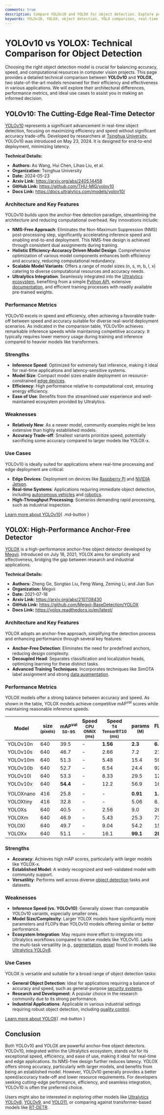 ```yaml
---
comments: true
description: Compare YOLOv10 and YOLOX for object detection. Explore performance metrics, architecture, strengths, and ideal use cases for these top AI models.
keywords: YOLOv10, YOLOX, object detection, YOLO comparison, real-time AI models, Ultralytics, computer vision, model performance, anchor-free detection, AI benchmark
---
```


# YOLOv10 vs YOLOX: Technical Comparison for Object Detection

Choosing the right object detection model is crucial for balancing accuracy, speed, and computational resources in computer vision projects. This page provides a detailed technical comparison between **YOLOv10** and **YOLOX**, two state-of-the-art models renowned for their efficiency and effectiveness in various applications. We will explore their architectural differences, performance metrics, and ideal use cases to assist you in making an informed decision.

<script async src="https://cdn.jsdelivr.net/npm/chart.js"></script>
<script defer src="../../javascript/benchmark.js"></script>

<canvas id="modelComparisonChart" width="1024" height="400" active-models='["YOLOv10", "YOLOX"]'></canvas>

## YOLOv10: The Cutting-Edge Real-Time Detector

[YOLOv10](https://docs.ultralytics.com/models/yolov10/) represents a significant advancement in real-time object detection, focusing on maximizing efficiency and speed without significant accuracy trade-offs. Developed by researchers at [Tsinghua University](https://www.tsinghua.edu.cn/en/), YOLOv10 was introduced on May 23, 2024. It is designed for end-to-end deployment, minimizing latency.

**Technical Details:**

- **Authors:** Ao Wang, Hui Chen, Lihao Liu, et al.
- **Organization:** Tsinghua University
- **Date:** 2024-05-23
- **Arxiv Link:** <https://arxiv.org/abs/2405.14458>
- **GitHub Link:** <https://github.com/THU-MIG/yolov10>
- **Docs Link:** <https://docs.ultralytics.com/models/yolov10/>

### Architecture and Key Features

YOLOv10 builds upon the anchor-free detection paradigm, streamlining the architecture and reducing computational overhead. Key innovations include:

- **NMS-Free Approach**: Eliminates the Non-Maximum Suppression (NMS) post-processing step, significantly accelerating inference speed and enabling end-to-end deployment. This NMS-free design is achieved through consistent dual assignments during training.
- **Holistic Efficiency-Accuracy Driven Model Design**: Comprehensive optimization of various model components enhances both efficiency and accuracy, reducing computational redundancy.
- **Scalable Model Variants**: Offers a range of model sizes (n, s, m, b, l, x) catering to diverse computational resources and accuracy needs.
- **Ultralytics Integration**: Seamlessly integrated into the [Ultralytics ecosystem](https://docs.ultralytics.com/), benefiting from a simple [Python API](https://docs.ultralytics.com/usage/python/), extensive [documentation](https://docs.ultralytics.com/models/yolov10/), and efficient training processes with readily available pre-trained weights.

### Performance Metrics

YOLOv10 excels in speed and efficiency, often achieving a favorable trade-off between speed and accuracy suitable for diverse real-world deployment scenarios. As indicated in the comparison table, YOLOv10n achieves remarkable inference speeds while maintaining competitive accuracy. It typically requires lower memory usage during training and inference compared to heavier models like transformers.

### Strengths

- **Inference Speed**: Optimized for extremely fast inference, making it ideal for real-time applications and latency-sensitive systems.
- **Model Size**: Compact model sizes enable deployment on resource-constrained [edge devices](https://www.ultralytics.com/glossary/edge-ai).
- **Efficiency**: High performance relative to computational cost, ensuring energy efficiency.
- **Ease of Use**: Benefits from the streamlined user experience and well-maintained ecosystem provided by Ultralytics.

### Weaknesses

- **Relatively New**: As a newer model, community examples might be less extensive than highly established models.
- **Accuracy Trade-off**: Smallest variants prioritize speed, potentially sacrificing some accuracy compared to larger models like YOLOX-x.

### Use Cases

YOLOv10 is ideally suited for applications where real-time processing and edge deployment are critical:

- **Edge Devices**: Deployment on devices like [Raspberry Pi](https://docs.ultralytics.com/guides/raspberry-pi/) and [NVIDIA Jetson](https://docs.ultralytics.com/guides/nvidia-jetson/).
- **Real-time Systems**: Applications requiring immediate object detection, including [autonomous vehicles](https://www.ultralytics.com/solutions/ai-in-automotive) and [robotics](https://www.ultralytics.com/glossary/robotics).
- **High-Throughput Processing**: Scenarios demanding rapid processing, such as industrial inspection.

[Learn more about YOLOv10](https://docs.ultralytics.com/models/yolov10/){ .md-button }

## YOLOX: High-Performance Anchor-Free Detector

[YOLOX](https://yolox.readthedocs.io/en/latest/) is a high-performance anchor-free object detector developed by [Megvii](https://www.megvii.com/). Introduced on July 18, 2021, YOLOX aims for simplicity and effectiveness, bridging the gap between research and industrial applications.

**Technical Details:**

- **Authors:** Zheng Ge, Songtao Liu, Feng Wang, Zeming Li, and Jian Sun
- **Organization:** Megvii
- **Date:** 2021-07-18
- **Arxiv Link:** <https://arxiv.org/abs/2107.08430>
- **GitHub Link:** <https://github.com/Megvii-BaseDetection/YOLOX>
- **Docs Link:** <https://yolox.readthedocs.io/en/latest/>

### Architecture and Key Features

YOLOX adopts an anchor-free approach, simplifying the detection process and enhancing performance through several key features:

- **Anchor-Free Detection**: Eliminates the need for predefined anchors, reducing design complexity.
- **Decoupled Head**: Separates classification and localization heads, optimizing learning for these distinct tasks.
- **Advanced Training Techniques**: Incorporates techniques like SimOTA label assignment and strong [data augmentation](https://www.ultralytics.com/glossary/data-augmentation).

### Performance Metrics

YOLOX models offer a strong balance between accuracy and speed. As shown in the table, YOLOX models achieve competitive mAP<sup>val</sup> scores while maintaining reasonable inference speeds.

| Model     | size<br><sup>(pixels) | mAP<sup>val<br>50-95 | Speed<br><sup>CPU ONNX<br>(ms) | Speed<br><sup>T4 TensorRT10<br>(ms) | params<br><sup>(M) | FLOPs<br><sup>(B) |
| --------- | --------------------- | -------------------- | ------------------------------ | ----------------------------------- | ------------------ | ----------------- |
| YOLOv10n  | 640                   | 39.5                 | -                              | **1.56**                            | **2.3**            | **6.7**           |
| YOLOv10s  | 640                   | 46.7                 | -                              | 2.66                                | 7.2                | 21.6              |
| YOLOv10m  | 640                   | 51.3                 | -                              | 5.48                                | 15.4               | 59.1              |
| YOLOv10b  | 640                   | 52.7                 | -                              | 6.54                                | 24.4               | 92.0              |
| YOLOv10l  | 640                   | 53.3                 | -                              | 8.33                                | 29.5               | 120.3             |
| YOLOv10x  | 640                   | **54.4**             | -                              | 12.2                                | 56.9               | 160.4             |
|           |                       |                      |                                |                                     |                    |                   |
| YOLOXnano | 416                   | 25.8                 | -                              | -                                   | **0.91**           | **1.08**          |
| YOLOXtiny | 416                   | 32.8                 | -                              | -                                   | 5.06               | 6.45              |
| YOLOXs    | 640                   | 40.5                 | -                              | 2.56                                | 9.0                | 26.8              |
| YOLOXm    | 640                   | 46.9                 | -                              | 5.43                                | 25.3               | 73.8              |
| YOLOXl    | 640                   | 49.7                 | -                              | 9.04                                | 54.2               | 155.6             |
| YOLOXx    | 640                   | 51.1                 | -                              | 16.1                                | **99.1**           | **281.9**         |

### Strengths

- **Accuracy**: Achieves high mAP scores, particularly with larger models like YOLOX-x.
- **Established Model**: A widely recognized and well-validated model with community support.
- **Versatility**: Performs well across diverse [object detection](https://docs.ultralytics.com/tasks/detect/) tasks and datasets.

### Weaknesses

- **Inference Speed (vs. YOLOv10)**: Generally slower than comparable YOLOv10 variants, especially smaller ones.
- **Model Size/Complexity**: Larger YOLOX models have significantly more parameters and FLOPs than YOLOv10 models offering similar or better performance.
- **Ecosystem Integration**: May require more effort to integrate into Ultralytics workflows compared to native models like YOLOv10. Lacks the multi-task versatility (e.g., [segmentation](https://docs.ultralytics.com/tasks/segment/), [pose](https://docs.ultralytics.com/tasks/pose/)) found in models like [Ultralytics YOLOv8](https://docs.ultralytics.com/models/yolov8/).

### Use Cases

YOLOX is versatile and suitable for a broad range of object detection tasks:

- **General Object Detection**: Ideal for applications requiring a balance of accuracy and speed, such as general-purpose [security systems](https://www.ultralytics.com/blog/security-alarm-system-projects-with-ultralytics-yolov8).
- **Research and Development**: A popular choice in the research community due to its strong performance.
- **Industrial Applications**: Applicable in various industrial settings requiring robust object detection, including [quality control](https://www.ultralytics.com/solutions/ai-in-manufacturing).

[Learn more about YOLOX](https://yolox.readthedocs.io/en/latest/){ .md-button }

## Conclusion

Both YOLOv10 and YOLOX are powerful anchor-free object detectors. YOLOv10, integrated within the Ultralytics ecosystem, stands out for its exceptional speed, efficiency, and ease of use, making it ideal for real-time and edge applications. Its NMS-free design further reduces latency. YOLOX offers strong accuracy, particularly with larger models, and benefits from being an established model. However, YOLOv10 generally provides a better speed/accuracy trade-off and lower resource requirements. For developers seeking cutting-edge performance, efficiency, and seamless integration, YOLOv10 is often the preferred choice.

Users might also be interested in exploring other models like [Ultralytics YOLOv8](https://docs.ultralytics.com/models/yolov8/), [YOLOv9](https://docs.ultralytics.com/models/yolov9/), and [YOLO11](https://docs.ultralytics.com/models/yolo11/), or comparing against transformer-based models like [RT-DETR](https://docs.ultralytics.com/models/rtdetr/).
